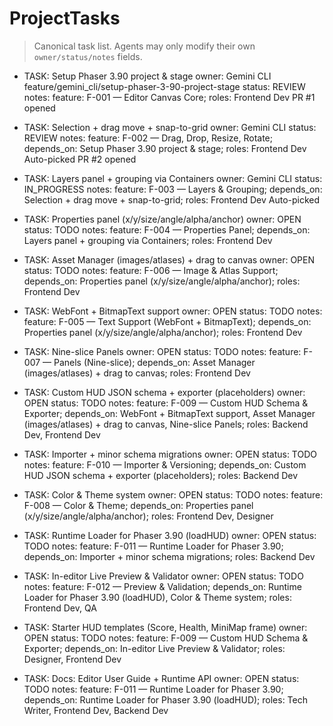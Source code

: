 # ProjectTasks

> Canonical task list. Agents may only modify their own `owner/status/notes` fields.

<!-- Milestone M1 — Editor Core MVP -->

- TASK: Setup Phaser 3.90 project & stage
  owner: Gemini CLI
  feature/gemini_cli/setup-phaser-3-90-project-stage
  status: REVIEW
  notes: feature: F-001 — Editor Canvas Core; roles: Frontend Dev
PR #1 opened

- TASK: Selection + drag move + snap-to-grid
  owner: Gemini CLI
  status: REVIEW
  notes: feature: F-002 — Drag, Drop, Resize, Rotate; depends_on: Setup Phaser 3.90 project & stage; roles: Frontend Dev
Auto-picked
PR #2 opened

- TASK: Layers panel + grouping via Containers
  owner: Gemini CLI
  status: IN_PROGRESS
  notes: feature: F-003 — Layers & Grouping; depends_on: Selection + drag move + snap-to-grid; roles: Frontend Dev
Auto-picked

- TASK: Properties panel (x/y/size/angle/alpha/anchor)
  owner: OPEN
  status: TODO
  notes: feature: F-004 — Properties Panel; depends_on: Layers panel + grouping via Containers; roles: Frontend Dev

<!-- Milestone M2 — Assets, Text & Panels -->

- TASK: Asset Manager (images/atlases) + drag to canvas
  owner: OPEN
  status: TODO
  notes: feature: F-006 — Image & Atlas Support; depends_on: Properties panel (x/y/size/angle/alpha/anchor); roles: Frontend Dev

- TASK: WebFont + BitmapText support
  owner: OPEN
  status: TODO
  notes: feature: F-005 — Text Support (WebFont + BitmapText); depends_on: Properties panel (x/y/size/angle/alpha/anchor); roles: Frontend Dev

- TASK: Nine-slice Panels
  owner: OPEN
  status: TODO
  notes: feature: F-007 — Panels (Nine-slice); depends_on: Asset Manager (images/atlases) + drag to canvas; roles: Frontend Dev

<!-- Milestone M3 — Export / Import / Themes -->

- TASK: Custom HUD JSON schema + exporter (placeholders)
  owner: OPEN
  status: TODO
  notes: feature: F-009 — Custom HUD Schema & Exporter; depends_on: WebFont + BitmapText support, Asset Manager (images/atlases) + drag to canvas, Nine-slice Panels; roles: Backend Dev, Frontend Dev

- TASK: Importer + minor schema migrations
  owner: OPEN
  status: TODO
  notes: feature: F-010 — Importer & Versioning; depends_on: Custom HUD JSON schema + exporter (placeholders); roles: Backend Dev

- TASK: Color & Theme system
  owner: OPEN
  status: TODO
  notes: feature: F-008 — Color & Theme; depends_on: Properties panel (x/y/size/angle/alpha/anchor); roles: Frontend Dev, Designer

<!-- Milestone M4 — Runtime & Preview -->

- TASK: Runtime Loader for Phaser 3.90 (loadHUD)
  owner: OPEN
  status: TODO
  notes: feature: F-011 — Runtime Loader for Phaser 3.90; depends_on: Importer + minor schema migrations; roles: Backend Dev

- TASK: In-editor Live Preview & Validator
  owner: OPEN
  status: TODO
  notes: feature: F-012 — Preview & Validation; depends_on: Runtime Loader for Phaser 3.90 (loadHUD), Color & Theme system; roles: Frontend Dev, QA

<!-- Milestone M5 — Polish, Templates & Docs -->

- TASK: Starter HUD templates (Score, Health, MiniMap frame)
  owner: OPEN
  status: TODO
  notes: feature: F-009 — Custom HUD Schema & Exporter; depends_on: In-editor Live Preview & Validator; roles: Designer, Frontend Dev

- TASK: Docs: Editor User Guide + Runtime API
  owner: OPEN
  status: TODO
  notes: feature: F-011 — Runtime Loader for Phaser 3.90; depends_on: Runtime Loader for Phaser 3.90 (loadHUD); roles: Tech Writer, Frontend Dev, Backend Dev
